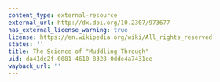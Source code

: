 ```yaml
---
content_type: external-resource
external_url: http://dx.doi.org/10.2307/973677
has_external_license_warning: true
license: https://en.wikipedia.org/wiki/All_rights_reserved
status: ''
title: The Science of "Muddling Through"
uid: da41dc2f-0081-4610-8328-0dde4a7431ce
wayback_url: ''
---
```

